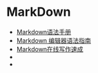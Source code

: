 # MarkDown
+ [Markdown语法手册](https://www.zybuluo.com/xxliixin1993/note/125827)
+ [Markdown 编辑器语法指南](https://segmentfault.com/markdown#articleHeader6)
+ [Markdown在线写作速成](http://joinwee.com/lesson/10/)
+ []()
+ []()

